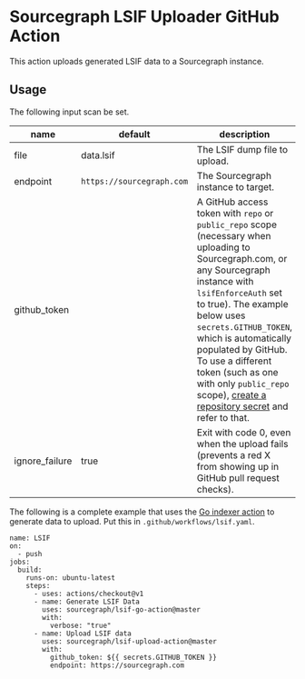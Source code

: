 # Sourcegraph LSIF Uploader GitHub Action

This action uploads generated LSIF data to a Sourcegraph instance.

## Usage

The following input scan be set.

| name                     | default                   | description |
| ------------------------ | ------------------------- | ----------- |
| file                     | data.lsif                 | The LSIF dump file to upload. |
| endpoint                 | `https://sourcegraph.com` | The Sourcegraph instance to target. |
| github_token |                           | A GitHub access token with `repo` or `public_repo` scope (necessary when uploading to Sourcegraph.com, or any Sourcegraph instance with `lsifEnforceAuth` set to true). The example below uses `secrets.GITHUB_TOKEN`, which is automatically populated by GitHub. To use a different token (such as one with only `public_repo` scope), [create a repository secret](https://help.github.com/en/actions/automating-your-workflow-with-github-actions/creating-and-using-encrypted-secrets) and refer to that. |
| ignore_failure           | true                      | Exit with code 0, even when the upload fails (prevents a red X from showing up in GitHub pull request checks). |

The following is a complete example that uses the [Go indexer action](https://github.com/sourcegraph/lsif-go-action) to generate data to upload. Put this in `.github/workflows/lsif.yaml`.

```
name: LSIF
on:
  - push
jobs:
  build:
    runs-on: ubuntu-latest
    steps:
      - uses: actions/checkout@v1
      - name: Generate LSIF Data
        uses: sourcegraph/lsif-go-action@master
        with:
          verbose: "true"
      - name: Upload LSIF data
        uses: sourcegraph/lsif-upload-action@master
        with:
          github_token: ${{ secrets.GITHUB_TOKEN }}
          endpoint: https://sourcegraph.com
```
